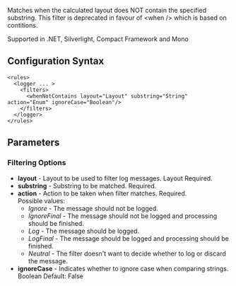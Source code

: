 Matches when the calculated layout does NOT contain the specified substring. This filter is deprecated in favour of \<when /> which is based on contitions. 

Supported in .NET, Silverlight, Compact Framework and Mono

## Configuration Syntax
```
<rules>
  <logger ... >
    <filters>
      <whenNotContains layout="Layout" substring="String" action="Enum" ignoreCase="Boolean"/>
    </filters>
  </logger>
</rules>
```
## Parameters
### Filtering Options
* **layout** - Layout to be used to filter log messages. Layout Required.
* **substring** - Substring to be matched. Required.
* **action** - Action to be taken when filter matches. Required.  
Possible values:
  * _Ignore_ - The message should not be logged.
  * _IgnoreFinal_ - The message should not be logged and processing should be finished.
  * _Log_ - The message should be logged.
  * _LogFinal_ - The message should be logged and processing should be finished.
  * _Neutral_ - The filter doesn't want to decide whether to log or discard the message.
* **ignoreCase** - Indicates whether to ignore case when comparing strings. Boolean Default: False